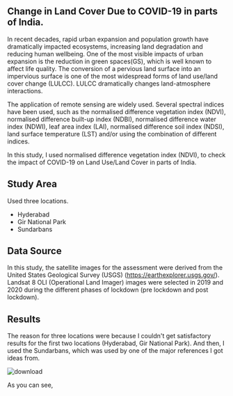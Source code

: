 ## Change in Land Cover Due to COVID-19 in parts of India.

In recent decades, rapid urban expansion and population growth have dramatically impacted ecosystems, 
increasing land degradation and reducing human wellbeing. One of the most visible impacts of urban expansion 
is the reduction in green spaces(GS), which is well known to affect life quality. The conversion of a pervious 
land surface into an impervious surface is one of the most widespread forms of land use/land cover change (LULCC). 
LULCC dramatically changes land-atmosphere interactions. 

The application of remote sensing are widely used. Several spectral indices have been used, such as the normalised difference vegetation index (NDVI), 
normalised difference built-up index (NDBI), normalised difference water index (NDWI), leaf area index (LAI), normalised difference soil index (NDSI), 
land surface temperature (LST) and/or using the combination of different indices. 

In this study, I used normalised difference vegetation index (NDVI), to check the impact of COVID-19 on Land Use/Land Cover in parts of India.

## Study Area
Used three locations. 
- Hyderabad
- Gir National Park
- Sundarbans

## Data Source
In this study, the satellite images for the assessment were derived from the United States Geological Survey (USGS) (https://earthexplorer.usgs.gov/).
Landsat 8 OLI (Operational Land Imager) images were selected in 2019 and 2020 during the different phases of lockdown (pre lockdown and post lockdown).

## Results
The reason for three locations were because I couldn't get satisfactory results for the first two locations (Hyderabad, Gir National Park). And then, I used
the Sundarbans, which was used by one of the major references I got ideas from.   

![download](https://user-images.githubusercontent.com/60320421/154220284-d6b3d3f9-5504-4780-bddd-e674d92dfa96.png)


As you can see, 
